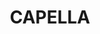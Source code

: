---
lastmod: '2025-04-06T06:05:21+00:00'
latitude: -23.010007
layout: suburb
longitude: 148.231917
postcode: '4723'
state: QLD
title: CAPELLA
url: /qld/capella/
---
